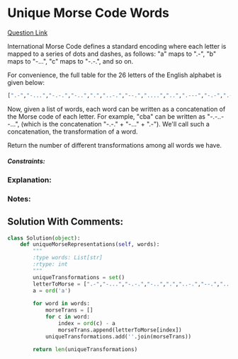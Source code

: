 # Unique Morse Code Words

[Question Link](https://leetcode.com/problems/unique-morse-code-words/)  

International Morse Code defines a standard encoding where each letter is mapped to a series of dots and dashes, as follows: "a" maps to ".-", "b" maps to "-...", "c" maps to "-.-.", and so on.  

For convenience, the full table for the 26 letters of the English alphabet is given below:  

```Python
[".-","-...","-.-.","-..",".","..-.","--.","....","..",".---","-.-",".-..","--","-.","---",".--.","--.-",".-.","...","-","..-","...-",".--","-..-","-.--","--.."]
``` 

Now, given a list of words, each word can be written as a concatenation of the Morse code of each letter. For example, "cba" can be written as "-.-..--...", (which is the concatenation "-.-." + "-..." + ".-"). We'll call such a concatenation, the transformation of a word.  

Return the number of different transformations among all words we have.  

##### Constraints:

### Explanation:

### Notes:


## Solution With Comments:
```Python
class Solution(object):
    def uniqueMorseRepresentations(self, words):
        """
        :type words: List[str]
        :rtype: int
        """
        uniqueTransformations = set()
        letterToMorse = [".-","-...","-.-.","-..",".","..-.","--.","....","..",".---","-.-",".-..","--","-.","---",".--.","--.-",".-.","...","-","..-","...-",".--","-..-","-.--","--.."]
        a = ord('a')
        
        for word in words:
            morseTrans = []
            for c in word:
                index = ord(c) - a
                morseTrans.append(letterToMorse[index])
            uniqueTransformations.add(''.join(morseTrans))
        
        return len(uniqueTransformations)
    
```

